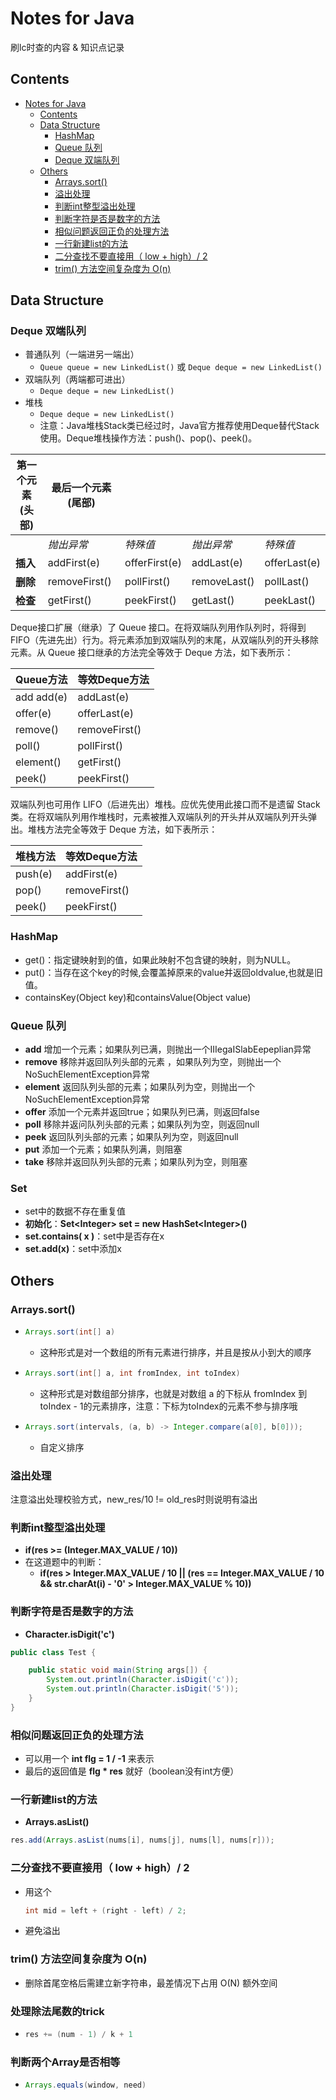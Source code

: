 # Notes for Java

刷lc时查的内容 & 知识点记录



## Contents

<!--ts-->
   * [Notes for Java](#notes-for-java)
      * [Contents](#contents)
      * [Data Structure](#data-structure)
         * [HashMap](#hashmap)
         * [Queue 队列](#queue-\xE9\x98\x9F\xE5\x88\x97)
         * [Deque 双端队列](#deque-\xE5\x8F\x8C\xE7\xAB\xAF\xE9\x98\x9F\xE5\x88\x97)
      * [Others](#others)
         * [Arrays.sort()](#arrayssort)
         * [溢出处理](#\xE6\xBA\xA2\xE5\x87\xBA\xE5\xA4\x84\xE7\x90\x86)
         * [判断int整型溢出处理](#\xE5\x88\xA4\xE6\x96\xADint\xE6\x95\xB4\xE5\x9E\x8B\xE6\xBA\xA2\xE5\x87\xBA\xE5\xA4\x84\xE7\x90\x86)
         * [判断字符是否是数字的方法](#\xE5\x88\xA4\xE6\x96\xAD\xE5\xAD\x97\xE7\xAC\xA6\xE6\x98\xAF\xE5\x90\xA6\xE6\x98\xAF\xE6\x95\xB0\xE5\xAD\x97\xE7\x9A\x84\xE6\x96\xB9\xE6\xB3\x95)
         * [相似问题返回正负的处理方法](#\xE7\x9B\xB8\xE4\xBC\xBC\xE9\x97\xAE\xE9\xA2\x98\xE8\xBF\x94\xE5\x9B\x9E\xE6\xAD\xA3\xE8\xB4\x9F\xE7\x9A\x84\xE5\xA4\x84\xE7\x90\x86\xE6\x96\xB9\xE6\xB3\x95)
         * [一行新建list的方法](#\xE4\xB8\x80\xE8\xA1\x8C\xE6\x96\xB0\xE5\xBB\xBAlist\xE7\x9A\x84\xE6\x96\xB9\xE6\xB3\x95)
         * [二分查找不要直接用（ low + high）/ 2](#\xE4\xBA\x8C\xE5\x88\x86\xE6\x9F\xA5\xE6\x89\xBE\xE4\xB8\x8D\xE8\xA6\x81\xE7\x9B\xB4\xE6\x8E\xA5\xE7\x94\xA8-low--high-2)
         * [trim() 方法空间复杂度为 O(n)](#trim-\xE6\x96\xB9\xE6\xB3\x95\xE7\xA9\xBA\xE9\x97\xB4\xE5\xA4\x8D\xE6\x9D\x82\xE5\xBA\xA6\xE4\xB8\xBA-on)

<!-- Added by: weiyizhi, at: 2021年 5月13日 星期四 17时58分08秒 CST -->

<!--te-->


## Data Structure

### Deque 双端队列

- 普通队列（一端进另一端出）
  - `Queue queue = new LinkedList()` 或 `Deque deque = new LinkedList()`
- 双端队列（两端都可进出）
  - `Deque deque = new LinkedList()`
- 堆栈
  - `Deque deque = new LinkedList()`
  - 注意：Java堆栈Stack类已经过时，Java官方推荐使用Deque替代Stack使用。Deque堆栈操作方法：push()、pop()、peek()。

| 第一个元素 (头部) | **最后一个元素 (尾部)** |               |              |              |
| ----------------- | ----------------------- | ------------- | ------------ | ------------ |
|                   | *抛出异常*              | *特殊值*      | *抛出异常*   | *特殊值*     |
| **插入**          | addFirst(e)             | offerFirst(e) | addLast(e)   | offerLast(e) |
| **删除**          | removeFirst()           | pollFirst()   | removeLast() | pollLast()   |
| **检查**          | getFirst()              | peekFirst()   | getLast()    | peekLast()   |

Deque接口扩展（继承）了 Queue 接口。在将双端队列用作队列时，将得到 FIFO（先进先出）行为。将元素添加到双端队列的末尾，从双端队列的开头移除元素。从 Queue 接口继承的方法完全等效于 Deque 方法，如下表所示：

| **Queue方法** | **等效Deque方法** |
| ------------- | ----------------- |
| add add(e)    | addLast(e)        |
| offer(e)      | offerLast(e)      |
| remove()      | removeFirst()     |
| poll()        | pollFirst()       |
| element()     | getFirst()        |
| peek()        | peekFirst()       |

双端队列也可用作 LIFO（后进先出）堆栈。应优先使用此接口而不是遗留 Stack 类。在将双端队列用作堆栈时，元素被推入双端队列的开头并从双端队列开头弹出。堆栈方法完全等效于 Deque 方法，如下表所示：

| **堆栈方法** | **等效Deque方法** |
| ------------ | ----------------- |
| push(e)      | addFirst(e)       |
| pop()        | removeFirst()     |
| peek()       | peekFirst()       |



### HashMap

- get()：指定键映射到的值，如果此映射不包含键的映射，则为NULL。
- put()：当存在这个key的时候,会覆盖掉原来的value并返回oldvalue,也就是旧值。
- containsKey(Object key)和containsValue(Object value)



### Queue 队列

- **add**    增加一个元素；如果队列已满，则抛出一个IIIegaISlabEepeplian异常
- **remove**  移除并返回队列头部的元素 ，如果队列为空，则抛出一个NoSuchElementException异常
- **element** 返回队列头部的元素；如果队列为空，则抛出一个NoSuchElementException异常
- **offer**    添加一个元素并返回true；如果队列已满，则返回false
- **poll**     移除并返问队列头部的元素；如果队列为空，则返回null
- **peek**    返回队列头部的元素；如果队列为空，则返回null
- **put**     添加一个元素；如果队列满，则阻塞
- **take**    移除并返回队列头部的元素；如果队列为空，则阻塞



### Set

- set中的数据不存在重复值
- **初始化**：**Set\<Integer> set = new HashSet\<Integer>()**
- **set.contains( x )**：set中是否存在x
- **set.add(x)**：set中添加x



## Others

### Arrays.sort()

- ```java
  Arrays.sort(int[] a)
  ```

  - 这种形式是对一个数组的所有元素进行排序，并且是按从小到大的顺序
  
- ```java
  Arrays.sort(int[] a, int fromIndex, int toIndex)
  ```

  - 这种形式是对数组部分排序，也就是对数组 a 的下标从 fromIndex 到 toIndex - 1的元素排序，注意：下标为toIndex的元素不参与排序哦
- ```java
  Arrays.sort(intervals, (a, b) -> Integer.compare(a[0], b[0]));
  ```
  - 自定义排序 



### 溢出处理

注意溢出处理校验方式，new_res/10 != old_res时则说明有溢出



### 判断int整型溢出处理

- **if(res >= (Integer.MAX_VALUE / 10))**
- 在这道题中的判断：
  - **if(res > Integer.MAX\_VALUE / 10 || (res == Integer.MAX\_VALUE / 10 && str.charAt(i) - '0' > Integer.MAX\_VALUE % 10))**



### 判断字符是否是数字的方法

- **Character.isDigit('c')**

```java
public class Test {

    public static void main(String args[]) {
        System.out.println(Character.isDigit('c'));
        System.out.println(Character.isDigit('5'));
    }
}
```



### 相似问题返回正负的处理方法

- 可以用一个 **int flg = 1 / -1** 来表示
- 最后的返回值是 **flg * res** 就好（boolean没有int方便）



### 一行新建list的方法

- **Arrays.asList()**


```java
res.add(Arrays.asList(nums[i], nums[j], nums[l], nums[r]));
```



### 二分查找不要直接用（ low + high）/ 2

- 用这个

  ```java
  int mid = left + (right - left) / 2;
  ```

- 避免溢出



### trim() 方法空间复杂度为 O(n)

- 删除首尾空格后需建立新字符串，最差情况下占用 O(N) 额外空间



### 处理除法尾数的trick

- ``` java
  res += (num - 1) / k + 1
  ```



### 判断两个Array是否相等

- ```java
  Arrays.equals(window, need)
  ```

